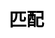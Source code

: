 ---
title: 匹配
layout: horse_racing/match
description: 赛马游戏玩家匹配页面.
js: ["js/game/horse_racing/parameter.js", "js/game/horse_racing/share.js", "js/game/horse_racing/match.js"]
css: ["css/game/horse_racing/horse_racing.css"]
---